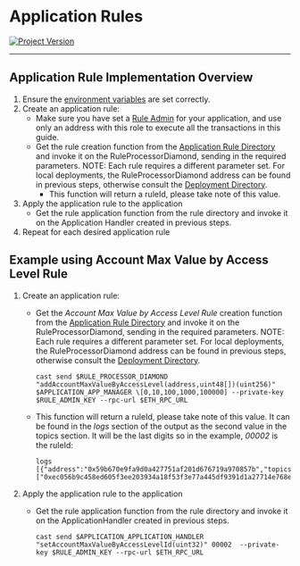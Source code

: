 # Application Rules
[![Project Version][version-image]][version-url]

---

## Application Rule Implementation Overview
1.  Ensure the [environment variables][environment-url] are set correctly.
2.  Create an application rule:
    - Make sure you have set a [Rule Admin][admin-config] for your application, and use only an address with this role to execute all the transactions in this guide.
    -  Get the rule creation function from the [Application Rule Directory][appRuleDirectory-url] and invoke it on the RuleProcessorDiamond, sending in the required parameters. NOTE: Each rule requires a different parameter set. For local deployments, the RuleProcessorDiamond address can be found in previous steps, otherwise consult the [Deployment Directory][deploymentDirectory-url]. 
       -  This function will return a ruleId, please take note of this value.
3.  Apply the application rule to the application
    -  Get the rule application function from the rule directory and invoke it on the Application Handler created in previous steps.
4.  Repeat for each desired application rule

## Example using Account Max Value by Access Level Rule
1.  Create an application rule:
    -  Get the _Account Max Value by Access Level Rule_ creation function from the [Application Rule Directory][appRuleDirectory-url] and invoke it on the RuleProcessorDiamond, sending in the required parameters. NOTE: Each rule requires a different parameter set. For local deployments, the RuleProcessorDiamond address can be found in previous steps, otherwise consult the [Deployment Directory][deploymentDirectory-url]. 

        ````
        cast send $RULE_PROCESSOR_DIAMOND "addAccountMaxValueByAccessLevel(address,uint48[])(uint256)" $APPLICATION_APP_MANAGER \[0,10,100,1000,100000] --private-key $RULE_ADMIN_KEY --rpc-url $ETH_RPC_URL 
        ````

    -  This function will return a ruleId, please take note of this value. It can be found in the _logs_ section of the output as the second value in the topics section. It will be the last digits so in the example, _00002_ is the ruleId:
        ````
        logs                    [{"address":"0x59b670e9fa9d0a427751af201d676719a970857b","topics":["0xec056b9c458ed605f3ee203934a18f53f3e77a445df9391d1a27714e768ee121","0x0000000000000000000000000000000000000000000000000000000000000002","0x15f03dd9ceacb82e23807f5bd2f3d03abada7618f21e6222f38058a940e56ba0"],"data":"0x000000000000000000000000000000000000000000000000000000006446aeff","blockHash":"0x5dd332896a9db8bc0e74e5d095bbf1b0aa2a53e068cffc77d5761d95e15069a9","blockNumber":"0x16","transactionHash":"0x763eb5e6ee7712804fd5ca4b7c467f7f71f2fd7543237676ee5ac1a6bea3daf6","transactionIndex":"0x0","logIndex":"0x0","transactionLogIndex":"0x0","removed":false}]
        ````

2.  Apply the application rule to the application
    -  Get the rule application function from the rule directory and invoke it on the ApplicationHandler created in previous steps.
        ````
        cast send $APPLICATION_APPLICATION_HANDLER "setAccountMaxValueByAccessLevelId(uint32)" 00002  --private-key $RULE_ADMIN_KEY --rpc-url $ETH_RPC_URL
        ````



<!-- These are the body links -->
[deploymentDirectory-url]: ./DEPLOYMENT-DIRECTORY.md
[appRuleDirectory-url]: ./README.md
[environment-url]: ./SET-ENVIRONMENT.md


<!-- These are the header links -->
[version-image]: https://img.shields.io/badge/Version-1.1.0-brightgreen?style=for-the-badge&logo=appveyor
[version-url]: https://github.com/thrackle-io/Tron
[admin-config]: ./ADMIN-ROLES.md#rule-admin